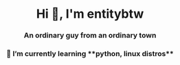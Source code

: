 <h1 align="center">Hi 👋, I'm entitybtw</h1>
<h3 align="center">An ordinary guy from an ordinary town</h3>
<h3 align="center">🌱 I’m currently learning **python, linux distros**</h3>
